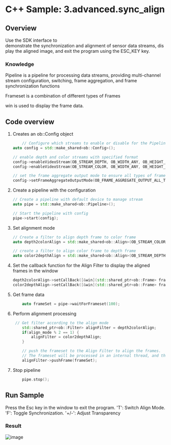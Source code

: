 # C++ Sample: 3.advanced.sync_align

## Overview

Use the SDK interface to demonstrate the synchronization and alignment of sensor data streams, display the aligned image, and exit the program using the ESC_KEY key.

### Knowledge

Pipeline is a pipeline for processing data streams, providing multi-channel stream configuration, switching, frame aggregation, and frame synchronization functions

Frameset is a combination of different types of Frames

win is used to display the frame data.

## Code overview

1. Creates an ob::Config object

    ```cpp
        // Configure which streams to enable or disable for the Pipeline by creating a Config
    auto config = std::make_shared<ob::Config>();

    // enable depth and color streams with specified format
    config->enableVideoStream(OB_STREAM_DEPTH, OB_WIDTH_ANY, OB_HEIGHT_ANY, OB_FPS_ANY, OB_FORMAT_Y16);
    config->enableVideoStream(OB_STREAM_COLOR, OB_WIDTH_ANY, OB_HEIGHT_ANY, OB_FPS_ANY, OB_FORMAT_RGB);

    // set the frame aggregate output mode to ensure all types of frames are included in the output frameset
    config->setFrameAggregateOutputMode(OB_FRAME_AGGREGATE_OUTPUT_ALL_TYPE_FRAME_REQUIRE);
    ```

2. Create a pipeline with the configuration

    ```cpp
    // Create a pipeline with default device to manage stream
    auto pipe = std::make_shared<ob::Pipeline>();

    // Start the pipeline with config
    pipe->start(config);
    ```

3. Set alignment mode

    ```cpp
    // Create a filter to align depth frame to color frame
    auto depth2colorAlign = std::make_shared<ob::Align>(OB_STREAM_COLOR);

    // create a filter to align color frame to depth frame
    auto color2depthAlign = std::make_shared<ob::Align>(OB_STREAM_DEPTH);
    ```

4. Set the callback function for the Align Filter to display the aligned frames in the window

    ```cpp
    depth2colorAlign->setCallBack([&win](std::shared_ptr<ob::Frame> frame) { win.pushFramesToView(frame); });
    color2depthAlign->setCallBack([&win](std::shared_ptr<ob::Frame> frame) { win.pushFramesToView(frame); });
   ```

5. Get frame data

    ```cpp
        auto frameSet = pipe->waitForFrameset(100);
    ```

6. Perform alignment processing

    ```cpp
     // Get filter according to the align mode
        std::shared_ptr<ob::Filter> alignFilter = depth2colorAlign;
        if(align_mode % 2 == 1) {
            alignFilter = color2depthAlign;
        }

        // push the frameset to the Align Filter to align the frames.
        // The frameset will be processed in an internal thread, and the resulting frames will be asynchronously output via the callback function.
        alignFilter->pushFrame(frameSet);

7. Stop pipeline

    ```cpp
        pipe.stop();
    ```

## Run Sample

Press the Esc key in the window to exit the program.
'T': Switch Align Mode.
'F': Toggle Synchronization.
'+/-': Adjust Transparency

### Result

![image](/docs/resource/SyncAlign.png)
